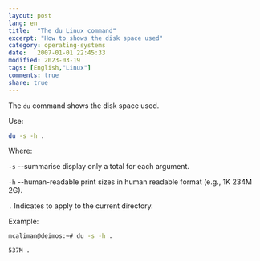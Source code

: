 ```yaml
---
layout: post
lang: en
title:  "The du Linux command"
excerpt: "How to shows the disk space used"
category: operating-systems
date:   2007-01-01 22:45:33
modified: 2023-03-19
tags: [English,"Linux"]
comments: true
share: true
---
```


The `du` command shows the disk space used.

Use:
```bash
du -s -h .
```
Where:

`-s` --summarise display only a total for each argument.


`-h`  --human-readable print sizes in human readable format (e.g., 1K 234M 2G).

`.` Indicates to apply to the current directory.

Example:
```bash
mcaliman@deimos:~# du -s -h .

537M .
```